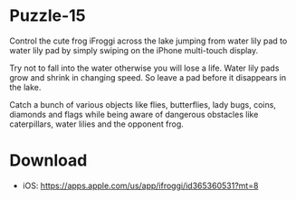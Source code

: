 # Puzzle-15

Control the cute frog iFroggi across the lake jumping from water lily pad to water lily pad by simply swiping on the iPhone multi-touch display.

Try not to fall into the water otherwise you will lose a life. Water lily pads grow and shrink in changing speed. So leave a pad before it disappears in the lake.

Catch a bunch of various objects like flies, butterflies, lady bugs, coins, diamonds and flags while being aware of dangerous obstacles like caterpillars, water lilies and the opponent frog.

# Download

- iOS: https://apps.apple.com/us/app/ifroggi/id365360531?mt=8

